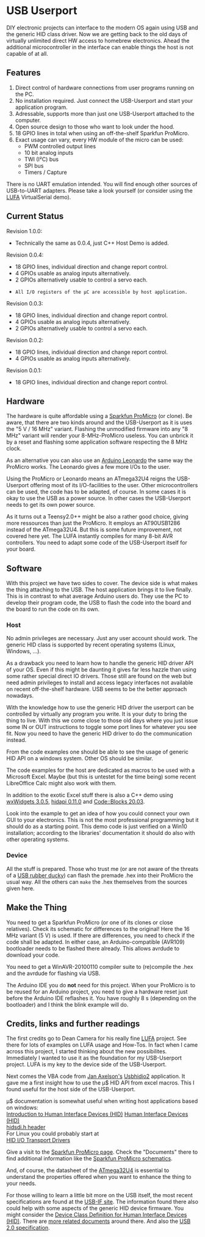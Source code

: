 # USB Userport

DIY electronic projects can interface to the modern OS again using
USB and the generic HID class driver. Now we are getting back to
the old days of virtually unlimited direct HW access to homebrew
electronics. Ahead the additional microcontroller in the interface
can enable things the host is not capable of at all.


## Features

1. Direct control of hardware connections from user programs
   running on the PC.
2. No installation required. Just connect the USB-Userport and
   start your application program.
3. Adressable, supports more than just one USB-Userport attached
   to the computer.
4. Open source design to those who want to look under the hood.
5. 18 GPIO lines in total when using an off-the-shelf Sparkfun
   ProMicro.
6. Exact usage can vary, every HW module of the micro can be used:
   *  PWM controlled output lines
   *  10 bit analog inputs
   *  TWI (I²C) bus
   *  SPI bus
   *  Timers / Capture

There is no UART emulation intended. You will find enough other
sources of USB-to-UART adapters. Please take a look yourself (or
consider using the
[LUFA](http://www.fourwalledcubicle.com/LUFA.php)
VirtualSerial demo).


## Current Status

Revision 1.0.0:
*  Technically the same as 0.0.4, just C++ Host Demo is added.

Revision 0.0.4:
*  18 GPIO lines, individual direction and change report control.
*   4 GPIOs usable as analog inputs alternatively.
*   2 GPIOs alternatively usable to control a servo each.
*     All I/O registers of the µC are accessible by host application.

Revision 0.0.3:
*  18 GPIO lines, individual direction and change report control.
*   4 GPIOs usable as analog inputs alternatively.
*   2 GPIOs alternatively usable to control a servo each.

Revision 0.0.2:
*  18 GPIO lines, individual direction and change report control.
*   4 GPIOs usable as analog inputs alternatively.

Revision 0.0.1:
*  18 GPIO lines, individual direction and change report control.


## Hardware

The hardware is quite affordable using a
[Sparkfun ProMicro](https://www.sparkfun.com/products/12640)
(or clone). Be aware, that there are two kinds around and the
USB-Userport as it is uses the "5 V / 16 MHz" variant. Flashing
the unmodified firmware into any "8 MHz" variant will render your
8-MHz-ProMicro useless. You can unbrick it by a reset and flashing some
application software respecting the 8 MHz clock.

As an alternative you can also use an
[Arduino Leonardo](https://www.arduino.cc/en/Main/Arduino_BoardLeonardo)
the same way the ProMicro works. The Leonardo gives a few more I/Os to
the user.

Using the ProMicro or Leonardo means an ATmega32U4 reigns the USB-Userport
offering most of its I/O-facilities to the user. Other
microcontrollers can be used, the code has to be adapted, of
course. In some cases it is okay to use the USB as a power source.
In other cases the USB-Userport needs to get its own power source.

As it turns out a Teensy2.0++ might be also a rather good choice,
giving more ressources than just the ProMicro. It employs an
AT90USB1286 instead of the ATmega32U4. But this is some future
improvement, not covered here yet. The LUFA instantly compiles for
many 8-bit AVR controllers. You need to adapt some code of the
USB-Userport itself for your board.


## Software

With this project we have two sides to cover. The device side is
what makes the thing attaching to the USB. The host application
brings it to live finally. This is in contrast to what average
Arduino users do. They use the PC to develop their program code,
the USB to flash the code into the board and the board to run the
code on its own.


### Host

No admin privileges are necessary. Just any user account should
work. The generic HID class is supported by recent operating
systems (Linux, Windows, ...).

As a drawback you need to learn how to handle the generic HID
driver API of your OS. Even if this might be daunting it gives far
less hazzle than using some rather special direct IO drivers. Those
still are found on the web but need admin privileges to install
and access legacy interfaces not available on recent off-the-shelf
hardware. USB seems to be the better approach nowadays.

With the knowledge how to use the generic HID driver the userport
can be controlled by virtually any program you write. It is your
duty to bring the thing to live. With this we come close to those
old days where you just issue some IN or OUT instructions to
toggle some port lines for whatever you see fit. Now you need to
have the generic HID driver to do the communication instead.

From the code examples one should be able to see the usage of
generic HID API on a windows system. Other OS should be similar.

The code examples for the host are dedicated as macros to be used with
a Microsoft Excel. Maybe (but this is untestet for the time being) some
recent LibreOffice Calc might also work with them.

In addition to the exotic Excel stuff there is also a C++ demo
using
[wxWidgets 3.0.5](https://www.wxwidgets.org/),
[hidapi 0.11.0](https://github.com/libusb/hidapi)
and
[Code::Blocks 20.03](https://www.codeblocks.org/).

Look into the example to get an idea of how you could connect your own
GUI to your electronics.
This is not the most professional programming but it should do as a
starting point.
This demo code is just verified on a Win10 installation; according to
the libraries' documentation it should do also with other operating
systems.


### Device

All the stuff is prepared. Those who trust me (or are not aware of
the threats of a
[USB rubber ducky](https://github.com/hak5darren/USB-Rubber-Ducky/))
can flash the premade .hex into their ProMicro the usual way. All
the others can `make` the .hex themselves from the sources given
here.


## Make the Thing

You need to get a Sparkfun ProMicro (or one of its clones or close
relatives). Check its schematic for differences to the original!
Here the 16 MHz variant (5 V) is used.
If there are differences, you need to check if the code shall be
adapted. In either case, an Arduino-compatible (AVR109) bootloader
needs to be flashed there already. This allows avrdude to download
your code.

You need to get a WinAVR-20100110 compiler suite to (re)compile
the .hex and the avrdude for flashing via USB.

The Arduino IDE you do **not** need for this project. When your
ProMicro is to be reused for an Arduino project, you need to give
a hardware reset just before the Arduino IDE reflashes it. You have
roughly 8 s (depending on the bootloader) and I think the blink
example will do.


## Credits, links and further readings

The first credits go to Dean Camera for his really fine
[LUFA](http://www.fourwalledcubicle.com/LUFA.php)
project. See there for lots of examples on LUFA usage and How-Tos.
In fact when I came across this project, I started thinking about
the new possibilites. Immediately I wanted to use it as the
foundation for my USB-Userport project. LUFA is my key to the
device side of the USB-Userport.

Next comes the VBA code from
[Jan Axelson's](http://janaxelson.com/hidpage.htm)
[Usbhidio2](http://janaxelson.com/files/usbhidio2.zip)
application. It gave me a first insight how to use the µ$ HID API
from excel macros. This I found useful for the host side of the
USB-Userport.

µ$ documentation is somewhat useful when writing host applications
based on windows:  
[Introduction to Human Interface Devices (HID)](https://docs.microsoft.com/en-us/windows-hardware/drivers/hid/)
[Human Interface Devices (HID)](https://docs.microsoft.com/en-us/windows-hardware/drivers/ddi/_hid/)  
[hidsdi.h header](https://docs.microsoft.com/en-us/windows-hardware/drivers/ddi/hidsdi/)  
For Linux you could probably start at  
[HID I/O Transport Drivers](https://www.kernel.org/doc/html/latest/hid/hid-transport.html)

Give a visit to the
[Sparkfun ProMicro page](https://www.sparkfun.com/products/12640).
Check the "Documents" there to find additional information like the
[Sparkfun ProMicro schematics](http://cdn.sparkfun.com/datasheets/Dev/Arduino/Boards/Pro_Micro_v13b.pdf).

And, of course, the datasheet of the
[ATmega32U4](http://ww1.microchip.com/downloads/en/DeviceDoc/Atmel-7766-8-bit-AVR-ATmega16U4-32U4_Datasheet.pdf)
is essential to understand the properties offered when you want to
enhance the thing to your needs.

For those willing to learn a little bit more on the USB itself,
the most recent specifications are found at the
[USB-IF site](https://www.usb.org).
The information found there also could help with some aspects
of the generic HID device firmware. You might consider the
[Device Class Definition for Human Interface Devices (HID)](https://www.usb.org/sites/default/files/documents/hid1_11.pdf).
There are
[more related documents](https://usb.org/documents?search=HID&items_per_page=50)
around there.
And also the
[USB 2.0 specification](https://www.usb.org/sites/default/files/usb_20_20190524.zip).
